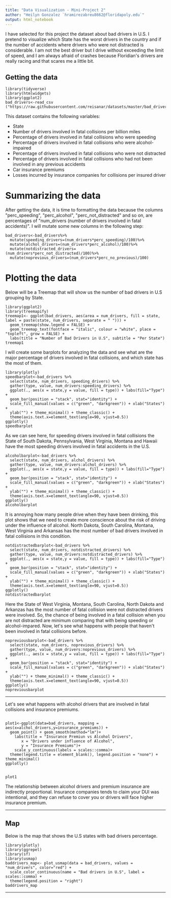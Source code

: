 ```yaml
---
title: "Data Visualization - Mini-Project 2"
author: "Heilyn Gonzalez `hramirezabreu8662@floridapoly.edu`"
output: html_notebook
---
```


I have selected for this project the dataset about bad drivers in U.S. I pretend to visualize which State has the worst drivers in the country and if the number of accidents where drivers who were not distracted is considerable. I am not the best driver but I drive without exceeding the limit of speed, and I am always afraid of crashes because Floridian's drivers are really racing and that scares me a little bit. 


## Getting the data



```{r}
library(tidyverse)
library(htmlwidgets)
library(ggplot2)
bad_drivers<-read_csv ("https://raw.githubusercontent.com/reisanar/datasets/master/bad_drivers.csv")
```

This dataset contains the following variables:

* State
* Number of drivers involved in fatal collisions per billion miles
* Percentage of drivers involved in fatal collisions who were speeding
* Percentage of drivers involved in fatal collisions who were alcohol-impaired
* Percentage of drivers involved in fatal collisions who were not distracted
* Percentage of drivers involved in fatal collisions who had not been involved in any previous accidents
* Car insurance premiums
* Losses incurred by insurance companies for collisions per insured driver



# Summarizing the data

After getting the data, it is time to formatting the data because the columns "perc_speeding", "perc_alcohol", "perc_not_distracted" and so on, are percentages of "num_drivers (number of drivers involved in fatal accidents)". I will mutate some new columns in the following step:



```{r}
bad_drivers<-bad_drivers%>%
  mutate(speeding_drivers=(num_drivers*perc_speeding)/100)%>%
  mutate(alchol_drivers=(num_drivers*perc_alcohol)/100)%>%
  mutate(notdistracted_drivers=(num_drivers*perc_not_distracted)/100)%>%
  mutate(noprevious_drivers=(num_drivers*perc_no_previous)/100)
```





# Plotting the data

Below will be a Treemap that will show us the number of bad drivers in U.S grouping by State.



```{r}
library(ggplot2)
library(treemapify)
treemap1<- ggplot(bad_drivers, aes(area = num_drivers, fill = state, label = paste(state, num_drivers, separate = " "))) + 
  geom_treemap(show.legend = FALSE) +
  geom_treemap_text(fontface = "italic", colour = "white", place = "topleft", grow = FALSE) +
  labs(title = "Number of Bad Drivers in U.S", subtitle = "Per State")
treemap1
```

I will create some barplots for analyzing the data and see what are the major percentage of drivers involved in fatal collisions, and which state has the most of them.


```{r}
library(plotly)
speedbarplot<-bad_drivers %>% 
  select(state, num_drivers, speeding_drivers) %>% 
  gather(type, value, num_drivers:speeding_drivers) %>% 
  ggplot(., aes(x = state,y = value, fill = type)) + labs(fill="Type") +
  geom_bar(position = "stack", stat="identity") + 
  scale_fill_manual(values = c("green", "darkgreen")) + xlab("States") +
  ylab("") + theme_minimal() + theme_classic() + 
  theme(axis.text.x=element_text(angle=90, vjust=0.5)) 
ggplotly()
speedbarplot
```
As we can see here, for speeding drivers involved in fatal collisions the State of South Dakota, Pennsylvania, West Virginia, Montana and Hawaii have the most speeding drivers involved in fatal accidents in the U.S. 



```{r}
alcoholbarplot<-bad_drivers %>% 
  select(state, num_drivers, alchol_drivers) %>% 
  gather(type, value, num_drivers:alchol_drivers) %>% 
  ggplot(., aes(x = state,y = value, fill = type)) + labs(fill="Type") +
  geom_bar(position = "stack", stat="identity") + 
  scale_fill_manual(values = c("green", "darkgreen")) + xlab("States") +
  ylab("") + theme_minimal() + theme_classic() + 
  theme(axis.text.x=element_text(angle=90, vjust=0.5))
ggplotly()
alcoholbarplot
```

It is annoying how many people drive when they have been drinking, this plot shows that we need to create more conscience about the risk of driving under the influence of alcohol. North Dakota, South Carolina, Montana, West Virginia and Arkansas has the most number of bad drivers involved in fatal collisions in this condition. 



```{r}
notdistractedbarplot<-bad_drivers %>% 
  select(state, num_drivers, notdistracted_drivers) %>% 
  gather(type, value, num_drivers:notdistracted_drivers) %>% 
  ggplot(., aes(x = state,y = value, fill = type)) + labs(fill="Type") +
  geom_bar(position = "stack", stat="identity") + 
  scale_fill_manual(values = c("green", "darkgreen")) + xlab("States") +
  ylab("") + theme_minimal() + theme_classic() + 
  theme(axis.text.x=element_text(angle=90, vjust=0.5))
ggplotly()
notdistractedbarplot
```
Here the State of West Virginia, Montana, South Carolina, North Dakota and Arkanzas has the most number of fatal collision were not distracted drivers were involved. So, the chance of being involved in a fatal collision when you are not distracted are minimum comparing that with being speeding or alcohol-impared. Now, let's see what happens with people that haven't been involved in fatal collisions before.






```{r}
nopreviousbarplot<-bad_drivers %>% 
  select(state, num_drivers, noprevious_drivers) %>% 
  gather(type, value, num_drivers:noprevious_drivers) %>% 
  ggplot(., aes(x = state,y = value, fill = type)) + labs(fill="Type") +
  geom_bar(position = "stack", stat="identity") + 
  scale_fill_manual(values = c("green", "darkgreen")) + xlab("States") +
  ylab("") + theme_minimal() + theme_classic() + 
  theme(axis.text.x=element_text(angle=90, vjust=0.5)) 
ggplotly()
nopreviousbarplot
```




---------------------------------------------------------------------

Let's see what happens with alcohol drivers that are involved in fatal collisions and insurance premiums. 



```{r}

plot1<-ggplot(data=bad_drivers, mapping = aes(x=alchol_drivers,y=insurance_premiums)) + 
  geom_point() + geom_smooth(method="lm")+ 
    labs(title = "Insurance Premiun vs Alcohol Drivers",
       x = "Drivers under influence of Alcohol",
       y = "Insurance Premiums")+
    scale_y_continuous(labels = scales::comma)+
  theme(legend.title = element_blank(), legend.position = "none") + theme_minimal()
ggplotly()


plot1

```


The relationship between alcohol drivers and premium insurance are indirectly proportional. Insurance companies tends to claim your DUI was intentional, and they can refuse to cover you or drivers will face higher insurance premium.



----------------------------

## Map 


Below is the map that shows the U.S states with bad drivers percentage. 


```{r}
library(plotly)
library(ggrepel)
library(sf)
library(usmap)
baddrivers_map<- plot_usmap(data = bad_drivers, values = "num_drivers", color="red") + 
  scale_color_continuous(name = "Bad drivers in U.S", label = scales::comma) + 
  theme(legend.position = "right")
baddrivers_map

```






------------------------------------
